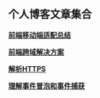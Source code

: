 ## 个人博客文章集合

**[前端移动端适配总结](./前端移动端适配总结.md)**

**[前端跨域解决方案](./前端跨域解决方案.md)**

**[解析HTTPS](./解析HTTPS.md)**

**[理解事件冒泡和事件捕获](./理解事件冒泡和事件捕获.md)**